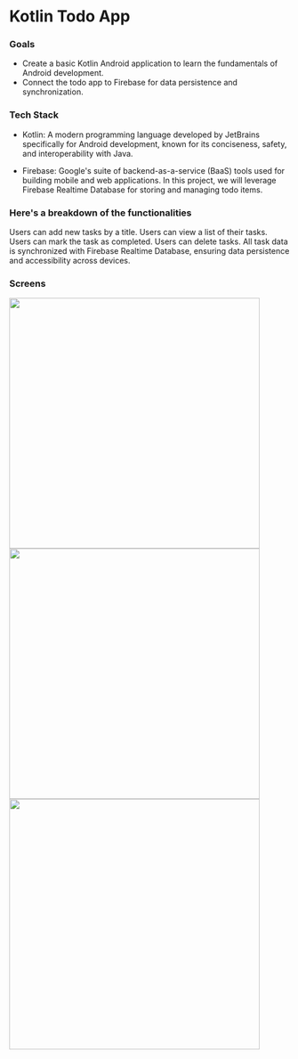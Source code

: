 # Kotlin Todo App

### Goals

- Create a basic Kotlin Android application to learn the fundamentals of Android development.
- Connect the todo app to Firebase for data persistence and synchronization.

### Tech Stack

- Kotlin: A modern programming language developed by JetBrains specifically for Android development, known for its conciseness, safety, and interoperability with Java.

- Firebase: Google's suite of backend-as-a-service (BaaS) tools used for building mobile and web applications. In this project, we will leverage Firebase Realtime Database for storing and managing todo items.

### Here's a breakdown of the functionalities

Users can add new tasks by a title.
Users can view a list of their tasks.
Users can mark the task as completed.
Users can delete tasks.
All task data is synchronized with Firebase Realtime Database, ensuring data persistence and accessibility across devices.

### Screens

<p float="left">
  <img src="https://github.com/merTaner/ToDo-With-Kotlin/assets/72790004/2a52d41e-b365-4dc0-a6f8-4cb452fc81d1" width="450" />
  <img src="https://github.com/merTaner/ToDo-With-Kotlin/assets/72790004/365d7bec-082f-4362-b183-fb302ae5ac4f" width="450" /> 
  <img src="https://github.com/merTaner/ToDo-With-Kotlin/assets/72790004/09dc2896-6fd8-4448-9b4f-73bc2868e712" width="450" />
</p>



